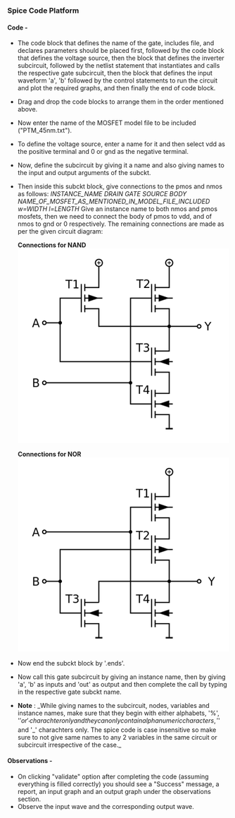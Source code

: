 ### Spice Code Platform

#### Code -

- The code block that defines the name of the gate, includes file, and declares parameters should be placed first, followed by the code block that defines the voltage source, then the block that defines the inverter subcircuit, followed by the netlist statement that instantiates and calls the respective gate subcircuit, then the block that defines the input waveform 'a', 'b' followed by the control statements to run the circuit and plot the required graphs, and then finally the end of code block.
- Drag and drop the code blocks to arrange them in the order mentioned above.
- Now enter the name of the MOSFET model file to be included ("PTM_45nm.txt").
- To define the voltage source, enter a name for it and then select vdd as the positive terminal and 0 or gnd as the negative terminal.
- Now, define the subcircuit by giving it a name and also giving names to the input and output arguments of the subckt.
- Then inside this subckt block, give connections to the pmos and nmos as follows:
  _INSTANCE_NAME DRAIN GATE SOURCE BODY NAME_OF_MOSFET_AS_MENTIONED_IN_MODEL_FILE_INCLUDED w=WIDTH l=LENGTH_
  Give an instance name to both nmos and pmos mosfets, then we need to connect the body of pmos to vdd, and of nmos to gnd or 0 respectively.
  The remaining connections are made as per the given circuit diagram:

  **Connections for NAND**
  <img src="images/cmos_nand.png">

  **Connections for NOR**
  <img src="images/cmos_nor.png">

- Now end the subckt block by '.ends'.
- Now call this gate subcircuit by giving an instance name, then by giving 'a', 'b' as inputs and 'out' as output and then complete the call by typing in the respective gate subckt name.
- **Note** : _While giving names to the subcircuit, nodes, variables and instance names, make sure that they begin with either alphabets, '%', '$' or '_' charachter only and they can only contain alphanumeric characters,'%', '$' and '\_' charachters only. The spice code is case insensitive so make sure to not give same names to any 2 variables in the same circuit or subcircuit irrespective of the case.\_

#### Observations -

- On clicking "validate" option after completing the code (assuming everything is filled correctly) you should see a "Success" message, a report, an input graph and an output graph under the observations section.
- Observe the input wave and the corresponding output wave.
